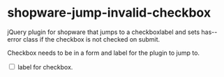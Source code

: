 # shopware-jump-invalid-checkbox
jQuery plugin for shopware that jumps to a checkboxlabel and sets has--error class if the checkbox is not checked on submit.

Checkbox needs to be in a form and label for the plugin to jump to.


<form>
    <input type="checkbox" id="invalid-checkbox" required="required" data-ga-invalid-jump="true">
    <label for="invalid-checkbox">label for checkbox.</label>
</form>
